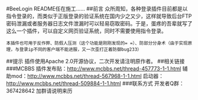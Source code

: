 #BeeLogin
README任在施工……
##前言
	众所周知，各种登录插件目前都是以指令登录的，而类似于正版登录的验证系统在国内少之又少，这样就导致后台FTP密码泄漏或者服务器日志文件泄漏时可以轻易窃取密码。于是，蛋疼的吾辈就写了这么一个插件，可以自定义网页验证系统，同时不需要使用指令登录。

	本插件也可用于反作弊、防假人压测（这个功能是刚刚发现的= =）、防部分分身术（由于实现原理，与登录ip不同的客户端不能进服，又一次歪打正着防御bug233）
##提示
	插件使用Apache 2.0开源协议，二次开发请注明原作者。
##相关链接
###MCBBS
	插件发布贴：http://www.mcbbs.net/thread-457773-1-1.html
	辅助mod：http://www.mcbbs.net/thread-567968-1-1.html
	启动器：http://www.mcbbs.net/thread-509884-1-1.html
###联系方式
	开发者Q群： 367428642  加群请说明来历	
